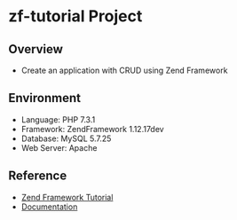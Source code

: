 # zf-tutorial Project

## Overview
- Create an application with CRUD using Zend Framework 

## Environment
- Language: PHP 7.3.1
- Framework: ZendFramework 1.12.17dev
- Database: MySQL 5.7.25
- Web Server: Apache

## Reference
- [Zend Framework Tutorial](https://www.s-arcana.co.jp/tech/2014/06/zend-framework.html)
- [Documentation](https://framework.zend.com/manual/1.12/ja/zend.application.html)
